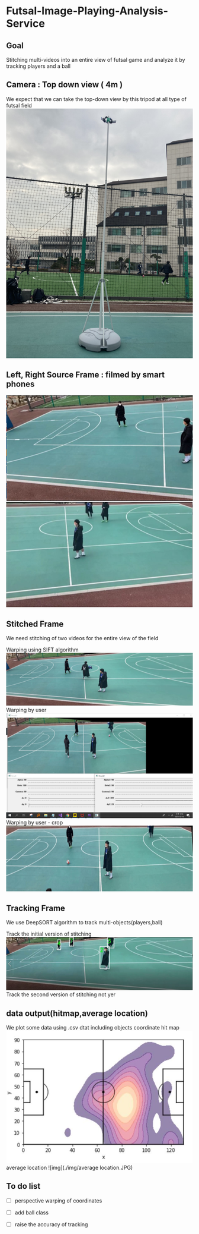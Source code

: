 # Futsal-Image-Playing-Analysis-Service
## Goal 
Stitching multi-videos into an entire view of futsal game and analyze it by tracking players and a ball

## Camera : Top down view ( 4m ) 
We expect that we can take the top-down view by this tripod at all type of futsal field   
![img](./img/camera.jpg)

## Left, Right Source Frame : filmed by smart phones 
![img](./img/left.JPG)
![img](./img/right.JPG) 

## Stitched Frame 
We need stitching of two videos for the entire view of the field

Warping using SIFT algorithm
![img](./img/frame.png)
Warping by user
![img](./img/HomographyControl.png)
Warping by user - crop 
![img](./img/frame00357.jpg)

## Tracking Frame 
We use DeepSORT algorithm to track multi-objects(players,ball)

Track the initial version of stitching
![img](./img/tracking.JPG)
Track the second version of stitching
  not yer

## data output(hitmap,average location)

We plot some data using .csv dtat including objects coordinate
hit map
![img](./img/hitmap.JPG)
average location
![img](./img/average location.JPG)

## To do list  
- [ ] perspective warping of coordinates
- [ ] add ball class
- [ ] raise the accuracy of tracking


